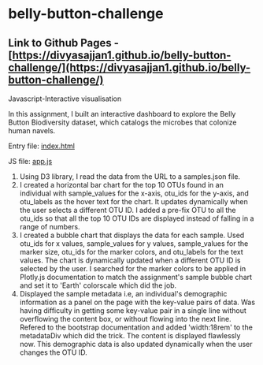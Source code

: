 # belly-button-challenge
## Link to Github Pages - [https://divyasajjan1.github.io/belly-button-challenge/](https://divyasajjan1.github.io/belly-button-challenge/)
Javascript-Interactive visualisation

In this assignment, I built an interactive dashboard to explore the Belly Button Biodiversity dataset, which catalogs the microbes that colonize human navels.

Entry file: [index.html](https://github.com/divyasajjan1/belly-button-challenge/edit/main/index.html)

JS file: [app.js](https://github.com/divyasajjan1/belly-button-challenge/edit/main/static/js/app.js)

1. Using D3 library, I read the data from the URL to a samples.json file.
2. I created a horizontal bar chart for the top 10 OTUs found in an individual with sample_values for the x-axis, otu_ids for the y-axis, and otu_labels as the hover text for the chart. It updates dynamically when the user selects a different OTU ID. I added a pre-fix OTU to all the otu_ids so that all the top 10 OTU IDs are displayed instead of falling in a range of numbers.
3. I created a bubble chart that displays the data for each sample. Used otu_ids for x values, sample_values for y values, sample_values for the marker size, otu_ids for the marker colors, and otu_labels for the text values. The chart is dynamically updated when a different OTU ID is selected by the user. I searched for the marker colors to be applied in Plotly.js documentation to match the assignment's sample bubble chart and set it to 'Earth' colorscale which did the job.
4. Displayed the sample metadata i.e, an individual's demographic information as a panel on the page with the key-value pairs of data. Was having difficulty in getting some key-value pair in a single line without overflowing the content box, or without flowing into the next line. Refered to the bootstrap documentation and added 'width:18rem' to the metadataDiv which did the trick. The content is displayed flawlessly now. This demographic data is also updated dynamically when the user changes the OTU ID.
